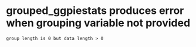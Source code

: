 # grouped_ggpiestats produces error when grouping variable not provided

    group length is 0 but data length > 0

